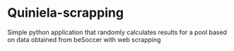 # Quiniela-scrapping
Simple python application that randomly calculates results for a pool based on data obtained from beSoccer with web scrapping
